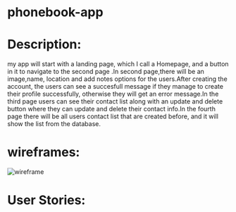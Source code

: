 # phonebook-app

# Description:
my app will start with a landing page, which I call a Homepage, and a button in it to navigate to the second page .In second page,there will be an image,name, location and add notes options for the users.After creating the account, the users can see a succesfull message if they manage to create their profile successfully, otherwise they will get an error message.In the third page users can see their contact list along with an update and delete button where they can update and delete their contact info.In the fourth page there will be all users contact list that are created before, and it will show the list from the database.

# wireframes:
![wireframe](https://github.com/arifkhan36/phonebook-app-project2/blob/master/planning/wireframe1.jpg)

# User Stories:
